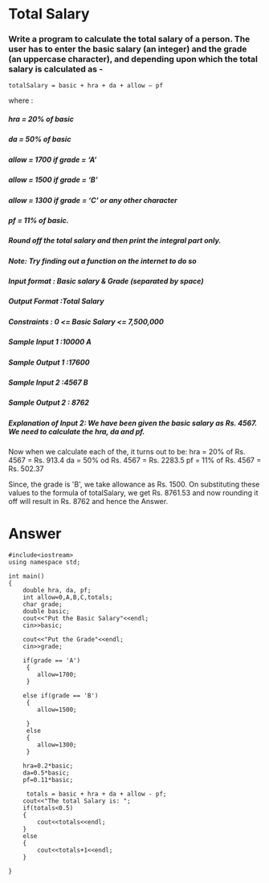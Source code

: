 # Total Salary

### Write a program to calculate the total salary of a person. The user has to enter the basic salary (an integer) and the grade (an uppercase character), and depending upon which the total salary is calculated as -
    totalSalary = basic + hra + da + allow – pf
where :
##### hra   = 20% of basic
##### da    = 50% of basic
##### allow = 1700 if grade = ‘A’
##### allow = 1500 if grade = ‘B’
##### allow = 1300 if grade = ‘C' or any other character
##### pf    = 11% of basic.
##### Round off the total salary and then print the integral part only.
##### Note: Try finding out a function on the internet to do so
##### Input format : Basic salary & Grade (separated by space)
##### Output Format :Total Salary
##### Constraints : 0 <= Basic Salary <= 7,500,000
##### Sample Input 1 :10000 A
##### Sample Output 1 :17600
##### Sample Input 2 :4567 B
##### Sample Output 2 : 8762
##### Explanation of Input 2: We have been given the basic salary as Rs. 4567. We need to calculate the hra, da and pf. 
Now when we calculate each of the, it turns out to be:
hra =  20% of Rs. 4567 = Rs. 913.4
da = 50% od Rs. 4567 = Rs. 2283.5
pf = 11% of Rs. 4567 = Rs. 502.37

Since, the grade is 'B', we take allowance as Rs. 1500.
On substituting these values to the formula of totalSalary, we get Rs. 8761.53 and now rounding it off will result in Rs. 8762 and hence the Answer.


# Answer
```
#include<iostream>
using namespace std;

int main()
{
    double hra, da, pf;
    int allow=0,A,B,C,totals;
    char grade;
    double basic;
    cout<<"Put the Basic Salary"<<endl;
    cin>>basic;

    cout<<"Put the Grade"<<endl;
    cin>>grade;

    if(grade == 'A')
     {
        allow=1700;
     }

    else if(grade == 'B')
     {
        allow=1500;
        
     }
     else
     {
        allow=1300;
     } 
    
    hra=0.2*basic;
    da=0.5*basic;
    pf=0.11*basic;
    
     totals = basic + hra + da + allow - pf;
    cout<<"The total Salary is: ";
    if(totals<0.5)
    {
        cout<<totals<<endl;
    }
    else
    {
        cout<<totals+1<<endl;
    }

}
```
